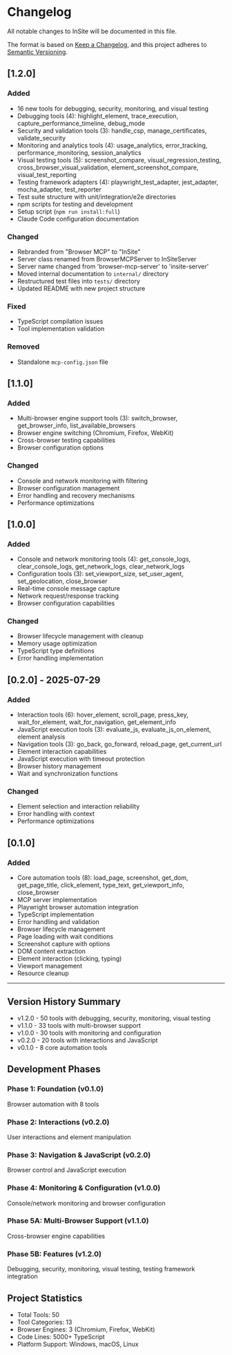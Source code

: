 # Changelog

All notable changes to InSite will be documented in this file.

The format is based on [Keep a Changelog](https://keepachangelog.com/en/1.0.0/),
and this project adheres to [Semantic Versioning](https://semver.org/spec/v2.0.0.html).

## [1.2.0]

### Added

- 16 new tools for debugging, security, monitoring, and visual testing
- Debugging tools (4): highlight_element, trace_execution, capture_performance_timeline, debug_mode
- Security and validation tools (3): handle_csp, manage_certificates, validate_security
- Monitoring and analytics tools (4): usage_analytics, error_tracking, performance_monitoring, session_analytics
- Visual testing tools (5): screenshot_compare, visual_regression_testing, cross_browser_visual_validation, element_screenshot_compare, visual_test_reporting
- Testing framework adapters (4): playwright_test_adapter, jest_adapter, mocha_adapter, test_reporter
- Test suite structure with unit/integration/e2e directories
- npm scripts for testing and development
- Setup script (`npm run install:full`)
- Claude Code configuration documentation

### Changed

- Rebranded from "Browser MCP" to "InSite"
- Server class renamed from BrowserMCPServer to InSiteServer
- Server name changed from 'browser-mcp-server' to 'insite-server'
- Moved internal documentation to `internal/` directory
- Restructured test files into `tests/` directory
- Updated README with new project structure

### Fixed

- TypeScript compilation issues
- Tool implementation validation

### Removed

- Standalone `mcp-config.json` file

## [1.1.0]

### Added

- Multi-browser engine support tools (3): switch_browser, get_browser_info, list_available_browsers
- Browser engine switching (Chromium, Firefox, WebKit)
- Cross-browser testing capabilities
- Browser configuration options

### Changed

- Console and network monitoring with filtering
- Browser configuration management
- Error handling and recovery mechanisms
- Performance optimizations

## [1.0.0]

### Added

- Console and network monitoring tools (4): get_console_logs, clear_console_logs, get_network_logs, clear_network_logs
- Configuration tools (3): set_viewport_size, set_user_agent, set_geolocation, close_browser
- Real-time console message capture
- Network request/response tracking
- Browser configuration capabilities

### Changed

- Browser lifecycle management with cleanup
- Memory usage optimization
- TypeScript type definitions
- Error handling implementation

## [0.2.0] - 2025-07-29

### Added

- Interaction tools (6): hover_element, scroll_page, press_key, wait_for_element, wait_for_navigation, get_element_info
- JavaScript execution tools (3): evaluate_js, evaluate_js_on_element, element analysis
- Navigation tools (3): go_back, go_forward, reload_page, get_current_url
- Element interaction capabilities
- JavaScript execution with timeout protection
- Browser history management
- Wait and synchronization functions

### Changed

- Element selection and interaction reliability
- Error handling with context
- Performance optimizations

## [0.1.0]

### Added

- Core automation tools (8): load_page, screenshot, get_dom, get_page_title, click_element, type_text, get_viewport_info, close_browser
- MCP server implementation
- Playwright browser automation integration
- TypeScript implementation
- Error handling and validation
- Browser lifecycle management
- Page loading with wait conditions
- Screenshot capture with options
- DOM content extraction
- Element interaction (clicking, typing)
- Viewport management
- Resource cleanup

---

## Version History Summary

- v1.2.0 - 50 tools with debugging, security, monitoring, visual testing
- v1.1.0 - 33 tools with multi-browser support
- v1.0.0 - 30 tools with monitoring and configuration
- v0.2.0 - 20 tools with interactions and JavaScript
- v0.1.0 - 8 core automation tools

## Development Phases

### Phase 1: Foundation (v0.1.0)
Browser automation with 8 tools

### Phase 2: Interactions (v0.2.0)
User interactions and element manipulation

### Phase 3: Navigation & JavaScript (v0.2.0)
Browser control and JavaScript execution

### Phase 4: Monitoring & Configuration (v1.0.0)
Console/network monitoring and browser configuration

### Phase 5A: Multi-Browser Support (v1.1.0)
Cross-browser engine capabilities

### Phase 5B: Features (v1.2.0)
Debugging, security, monitoring, visual testing, testing framework integration

## Project Statistics

- Total Tools: 50
- Tool Categories: 13
- Browser Engines: 3 (Chromium, Firefox, WebKit)
- Code Lines: 5000+ TypeScript
- Platform Support: Windows, macOS, Linux
